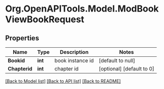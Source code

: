 # Org.OpenAPITools.Model.ModBookViewBookRequest

## Properties

Name | Type | Description | Notes
------------ | ------------- | ------------- | -------------
**Bookid** | **int** | book instance id | [default to null]
**Chapterid** | **int** | chapter id | [optional] [default to 0]

[[Back to Model list]](../README.md#documentation-for-models) [[Back to API list]](../README.md#documentation-for-api-endpoints) [[Back to README]](../README.md)


